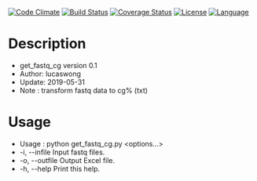 [![Code Climate](https://codeclimate.com/github/huangzhibo/Data2Excel/badges/gpa.svg)](https://codeclimate.com/github/huangzhibo/Data2Excel)
[![Build Status](https://travis-ci.org/huangzhibo/Data2Excel.svg?branch=master)](https://travis-ci.org/huangzhibo/Data2Excel)
[![Coverage Status](https://coveralls.io/repos/github/huangzhibo/Data2Excel/badge.svg?branch=master)](https://coveralls.io/github/huangzhibo/Data2Excel?branch=master)
[![License](http://img.shields.io/badge/license-MIT-blue.svg)](https://github.com/F0rtythieves/internship)
[![Language](https://img.shields.io/pypi/pyversions/pyspark.svg)](https://www.python.org/)
# Description
* get_fastq_cg version 0.1 
* Author: lucaswong 
* Update: 2019-05-31  
* Note  : transform fastq data to cg% (txt)
# Usage
* Usage : python  get_fastq_cg.py \<options...\>  
* -i, --infile      	<File>  	Input fastq files. 
* -o, --outfile     	<File>  	Output Excel file.
* -h, --help        	        	Print this help.